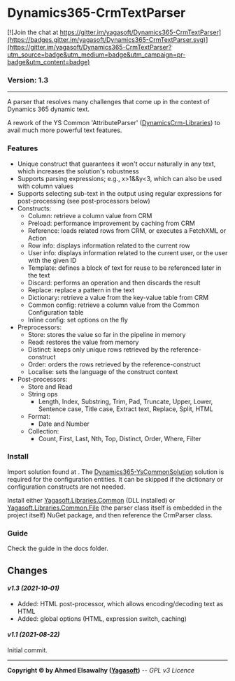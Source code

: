 # Dynamics365-CrmTextParser

[![Join the chat at https://gitter.im/yagasoft/Dynamics365-CrmTextParser](https://badges.gitter.im/yagasoft/Dynamics365-CrmTextParser.svg)](https://gitter.im/yagasoft/Dynamics365-CrmTextParser?utm_source=badge&utm_medium=badge&utm_campaign=pr-badge&utm_content=badge)

### Version: 1.3
---

A parser that resolves many challenges that come up in the context of Dynamics 365 dynamic text.

A rework of the YS Common 'AttributeParser' ([DynamicsCrm-Libraries](https://github.com/yagasoft/DynamicsCrm-Libraries)) to avail much more powerful text features.

### Features

  + Unique construct that guarantees it won't occur naturally in any text, which increases the solution's robustness
  + Supports parsing expressions; e.g., x>1&&y<3, which can also be used with column values
  + Supports selecting sub-text in the output using regular expressions for post-processing (see post-processors below)
  + Constructs:
    + Column: retrieve a column value from CRM
    + Preload: performance improvement by caching from CRM
    + Reference: loads related rows from CRM, or executes a FetchXML or Action
    + Row info: displays information related to the current row
	+ User info: displays information related to the current user, or the user with the given ID
    + Template: defines a block of text for reuse to be referenced later in the text
    + Discard: performs an operation and then discards the result
    + Replace: replace a pattern in the text
    + Dictionary: retrieve a value from the key-value table from CRM
    + Common config: retrieve a column value from the Common Configuration table
    + Inline config: set options on the fly
  + Preprocessors:
    + Store: stores the value so far in the pipeline in memory
    + Read: restores the value from memory
    + Distinct: keeps only unique rows retrieved by the reference-construct
    + Order: orders the rows retrieved by the reference-construct
	+ Localise: sets the language of the construct context
  + Post-processors:
    + Store and Read
    + String ops
      + Length, Index, Substring, Trim, Pad, Truncate, Upper, Lower, Sentence case, Title case, Extract text, Replace, Split, HTML
    + Format:
      + Date and Number
    + Collection:
      + Count, First, Last, Nth, Top, Distinct, Order, Where, Filter

### Install

Import solution found at .
The [Dynamics365-YsCommonSolution](https://github.com/yagasoft/Dynamics365-YsCommonSolution) solution is required for the configuration entities. It can be skipped if the dictionary or configuration constructs are not needed.

Install either [Yagasoft.Libraries.Common](https://www.nuget.org/packages/Yagasoft.Libraries.Common/) (DLL installed) or [Yagasoft.Libraries.Common.File](https://www.nuget.org/packages/Yagasoft.Libraries.Common.File/) (the parser class itself is embedded in the project itself) NuGet package, and then reference the CrmParser class.

### Guide

Check the guide in the docs folder.

## Changes

#### _v1.3 (2021-10-01)_
+ Added: HTML post-processor, which allows encoding/decoding text as HTML
+ Added: global options (HTML, expression switch, caching)
#### _v1.1 (2021-08-22)_
Initial commit.

---
**Copyright &copy; by Ahmed Elsawalhy ([Yagasoft](https://yagasoft.com))** -- _GPL v3 Licence_
